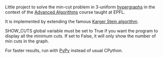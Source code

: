 Little project to solve the min-cut problem in 3-uniform [hypergraphs](https://en.wikipedia.org/wiki/Hypergraph) in the context of the [Advanced Algorithms](https://edu.epfl.ch/coursebook/en/advanced-algorithms-CS-450) course taught at EPFL.

It is implemented by extending the famous [Karger Stein algorithm](https://en.wikipedia.org/wiki/Karger%27s_algorithm "Wiki to Karger Stein algorithm").

SHOW_CUTS global variable must be set to True if you want the program to display all the minimum cuts. If set to False, it will only show the number of min cuts in the graph.

For faster results, run with [PyPy](https://www.pypy.org/) instead of usual CPython.
